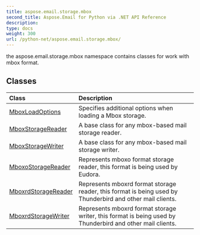 ```yaml
---
title: aspose.email.storage.mbox
second_title: Aspose.Email for Python via .NET API Reference
description: 
type: docs
weight: 300
url: /python-net/aspose.email.storage.mbox/
---
```



the aspose.email.storage.mbox namespace contains classes for work with mbox format.

## Classes
| Class | Description |
| :- | :- |
|[MboxLoadOptions](/python-net/aspose.email.storage.mbox/mboxloadoptions/)|Specifies additional options when loading a Mbox storage.|
|[MboxStorageReader](/python-net/aspose.email.storage.mbox/mboxstoragereader/)|A base class for any mbox-based mail storage reader.|
|[MboxStorageWriter](/python-net/aspose.email.storage.mbox/mboxstoragewriter/)|A base class for any mbox-based mail storage writer.|
|[MboxoStorageReader](/python-net/aspose.email.storage.mbox/mboxostoragereader/)|Represents mboxo format storage reader, this format is being used by Eudora.|
|[MboxrdStorageReader](/python-net/aspose.email.storage.mbox/mboxrdstoragereader/)|Represents mboxrd format storage reader, this format is being used by Thunderbird and other mail clients.|
|[MboxrdStorageWriter](/python-net/aspose.email.storage.mbox/mboxrdstoragewriter/)|Represents mboxrd format storage writer, this format is being used by Thunderbird and other mail clients.|

